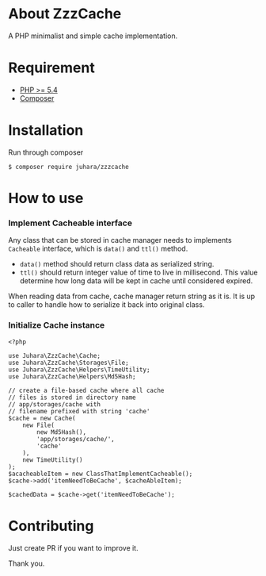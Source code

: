 # About ZzzCache
A PHP minimalist and simple cache implementation.

# Requirement
- [PHP >= 5.4](https://php.net)
- [Composer](https://getcomposer.org)

# Installation
Run through composer

    $ composer require juhara/zzzcache

# How to use

### Implement Cacheable interface

Any class that can be stored in cache manager needs to implements `Cacheable` interface, which is `data()` and `ttl()` method.

- `data()` method should return class data as serialized string.
- `ttl()` should return integer value of time to live in millisecond. This value determine how long data will be kept in cache until considered expired.

When reading data from cache, cache manager return string as it is. It is up to caller to handle how to serialize it back into original class.

### Initialize Cache instance

    <?php

    use Juhara\ZzzCache\Cache;
    use Juhara\ZzzCache\Storages\File;
    use Juhara\ZzzCache\Helpers\TimeUtility;
    use Juhara\ZzzCache\Helpers\Md5Hash;

    // create a file-based cache where all cache
    // files is stored in directory name
    // app/storages/cache with
    // filename prefixed with string 'cache'
    $cache = new Cache(
        new File(
            new Md5Hash(),
            'app/storages/cache/',
            'cache'
        ),
        new TimeUtility()
    );
    $acacheableItem = new ClassThatImplementCacheable();
    $cache->add('itemNeedToBeCache', $cacheAbleItem);

    $cachedData = $cache->get('itemNeedToBeCache');

# Contributing

Just create PR if you want to improve it.

Thank you.
